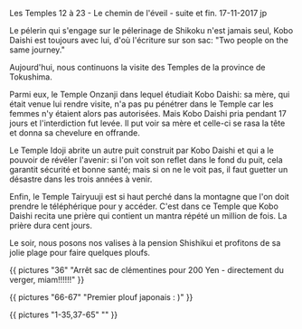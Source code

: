Les Temples 12 à 23 - Le chemin de l'éveil - suite et fin.
17-11-2017
jp

Le pélerin qui s'engage sur le pélerinage de Shikoku n'est jamais seul, Kobo Daishi est toujours avec lui, d'où l'écriture sur son sac: "Two people on the same journey."

Aujourd'hui, nous continuons la visite des Temples de la province de Tokushima.

Parmi eux, le Temple Onzanji dans lequel étudiait Kobo Daishi: sa mère, qui était venue lui rendre visite, n'a pas pu pénétrer dans le Temple car les femmes n'y étaient alors pas autorisées. Mais Kobo Daishi pria pendant 17 jours et l'interdiction fut levée. Il put voir sa mère et celle-ci se rasa la tête et donna sa chevelure en offrande. 

Le Temple Idoji abrite un autre puit construit par Kobo Daishi et qui a le pouvoir de révéler l'avenir: si l'on voit son reflet dans le fond du puit, cela garantit sécurité et bonne santé; mais si on ne le voit pas, il faut guetter un désastre dans les trois années à venir.

Enfin, le Temple Tairyuuji est si haut perché dans la montagne que l'on doit prendre le téléphérique pour y accéder. C'est dans ce Temple que Kobo Daishi recita une prière qui contient un mantra répété un million de fois. La prière dura cent jours.

Le soir, nous posons nos valises à la pension Shishikui et profitons de sa jolie plage pour faire quelques ploufs.

{{ pictures "36" "Arrêt sac de clémentines pour 200 Yen - directement du verger, miam!!!!!!" }}

{{ pictures "66-67" "Premier plouf japonais : )" }}

{{ pictures "1-35,37-65" "" }}

